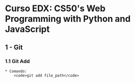 # Curso EDX: CS50's Web Programming with Python and JavaScript

## 1 - Git

### 1.1 Git Add

    * Comando:
        <code>git add file_path</code>

